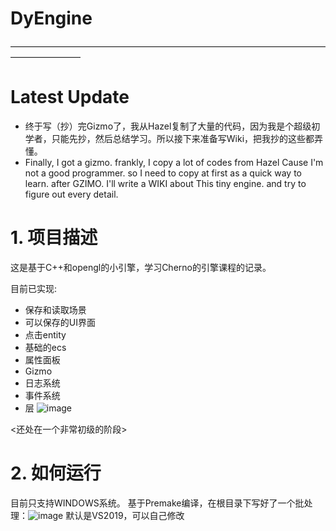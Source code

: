 # DyEngine
————————————————————————————————————————————
# Latest Update
- 终于写（抄）完Gizmo了，我从Hazel复制了大量的代码，因为我是个超级初学者，只能先抄，然后总结学习。所以接下来准备写Wiki，把我抄的这些都弄懂。
- Finally, I got a gizmo. frankly, I copy a lot of codes from Hazel Cause I'm not a good programmer. so I need to copy at first as a quick way to learn.
after GZIMO. I'll write a WIKI about This tiny engine. and try to figure out every detail.

# 1. 项目描述

这是基于C++和opengl的小引擎，学习Cherno的引擎课程的记录。

目前已实现:
- 保存和读取场景
- 可以保存的UI界面
- 点击entity
- 基础的ecs
- 属性面板
- Gizmo
- 日志系统
- 事件系统
- 层
![image](https://user-images.githubusercontent.com/31367799/189267601-7da630bf-361a-43eb-8f6f-9377fe1a220f.png)

<还处在一个非常初级的阶段>

# 2. 如何运行
目前只支持WINDOWS系统。
基于Premake编译，在根目录下写好了一个批处理：![image](https://user-images.githubusercontent.com/31367799/185866568-dec06497-fcdf-482c-8da6-7c01410ab2fd.png)
默认是VS2019，可以自己修改
